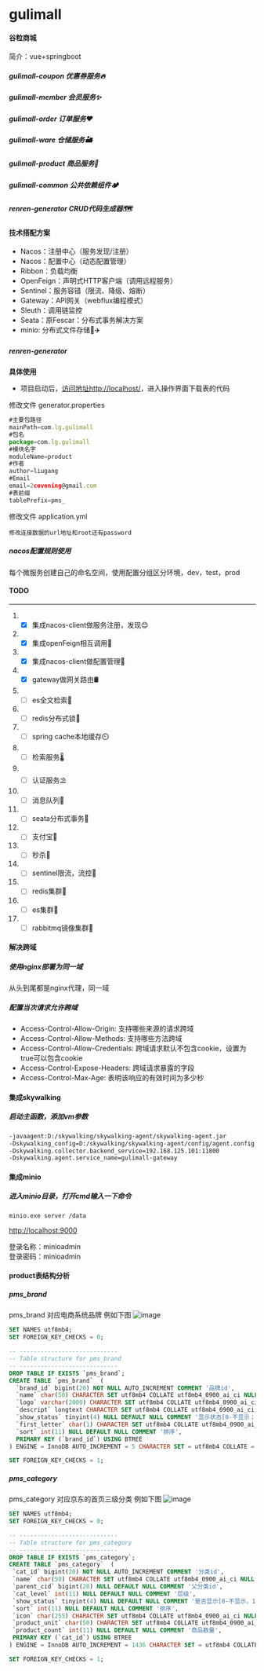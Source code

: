 # gulimall
#### 谷粒商城
简介：vue+springboot
##### gulimall-coupon 优惠券服务🔥
##### gulimall-member 会员服务✨
##### gulimall-order 订单服务❤️
##### gulimall-ware 仓储服务🏜️
##### gulimall-product 商品服务🌋
##### gulimall-common 公共依赖组件🏕️
##### renren-generator CRUD代码生成器🗺️

#### 技术搭配方案
* Nacos：注册中心（服务发现/注册）
* Nacos：配置中心（动态配置管理）
* Ribbon：负载均衡
* OpenFeign：声明式HTTP客户端（调用远程服务）
* Sentinel：服务容错（限流、降级、熔断）
* Gateway：API网关（webflux编程模式）
* Sleuth：调用链监控
* Seata：原Fescar：分布式事务解决方案
* minio: 分布式文件存储🚚✈️

##### renren-generator
**具体使用**
- 项目启动后，[访问地址http://localhost/](http://localhost/)，进入操作界面下载表的代码

修改文件 generator.properties
```js
#主要包路径
mainPath=com.lg.gulimall
#包名
package=com.lg.gulimall
#模块名字
moduleName=product
#作者
author=liugang
#Email
email=2cevening@gmail.com
#表前缀
tablePrefix=pms_
```
修改文件 application.yml
```aidl
修改连接数据的url地址和root还有password
```
##### nacos配置规则使用
每个微服务创建自己的命名空间，使用配置分组区分环境，dev，test，prod  


#### TODO
***
1. - [x] 集成nacos-client做服务注册，发现😊
2. - [x] 集成openFeign相互调用🦠
3. - [x] 集成nacos-client做配置管理🧫
4. - [x] gateway做网关路由🛢️
5. - [ ] es全文检索🧭
6. - [ ] redis分布式锁🎊
7. - [ ] spring cache本地缓存⏲️
8. - [ ] 检索服务🌡️
9. - [ ] 认证服务⛱️
10. - [ ] 消息队列🎐
11. - [ ] seata分布式事务🎀
12. - [ ] 支付宝🍹
13. - [ ] 秒杀💚
13. - [ ] sentinel限流，流控🌱
13. - [ ] redis集群🥗
13. - [ ] es集群🥬
13. - [ ] rabbitmq镜像集群🍺

#### 解决跨域
##### 使用nginx部署为同一域
从头到尾都是nginx代理，同一域
##### 配置当次请求允许跨域
* Access-Control-Allow-Origin: 支持哪些来源的请求跨域
* Access-Control-Allow-Methods: 支持哪些方法跨域
* Access-Control-Allow-Credentials: 跨域请求默认不包含cookie，设置为true可以包含cookie
* Access-Control-Expose-Headers: 跨域请求暴露的字段
* Access-Control-Max-Age: 表明该响应的有效时间为多少秒

#### 集成skywalking
##### 启动主函数，添加vm参数
```xml
-javaagent:D:/skywalking/skywalking-agent/skywalking-agent.jar
-Dskywalking_config=D:/skywalking/skywalking-agent/config/agent.config
-Dskywalking.collector.backend_service=192.168.125.101:11800
-Dskywalking.agent.service_name=gulimall-gateway
```

#### 集成minio
##### 进入minio目录，打开cmd输入一下命令
```shell
minio.exe server /data
```
<http://localhost:9000>

登录名称：minioadmin  
登录密码：minioadmin  

#### product表结构分析

##### pms_brand
pms_brand 对应电商系统品牌 例如下图
![image](https://github.com/cocodx/Java-doc/blob/master/images/Snipaste_2022-07-10_17-53-09.png)
```sql
SET NAMES utf8mb4;
SET FOREIGN_KEY_CHECKS = 0;

-- ----------------------------
-- Table structure for pms_brand
-- ----------------------------
DROP TABLE IF EXISTS `pms_brand`;
CREATE TABLE `pms_brand`  (
  `brand_id` bigint(20) NOT NULL AUTO_INCREMENT COMMENT '品牌id',
  `name` char(50) CHARACTER SET utf8mb4 COLLATE utf8mb4_0900_ai_ci NULL DEFAULT NULL COMMENT '品牌名',
  `logo` varchar(2000) CHARACTER SET utf8mb4 COLLATE utf8mb4_0900_ai_ci NULL DEFAULT NULL COMMENT '品牌logo地址http链接',
  `descript` longtext CHARACTER SET utf8mb4 COLLATE utf8mb4_0900_ai_ci NULL COMMENT '品牌介绍',
  `show_status` tinyint(4) NULL DEFAULT NULL COMMENT '显示状态[0-不显示；1-显示]',
  `first_letter` char(1) CHARACTER SET utf8mb4 COLLATE utf8mb4_0900_ai_ci NULL DEFAULT NULL COMMENT '检索首字母',
  `sort` int(11) NULL DEFAULT NULL COMMENT '排序',
  PRIMARY KEY (`brand_id`) USING BTREE
) ENGINE = InnoDB AUTO_INCREMENT = 5 CHARACTER SET = utf8mb4 COLLATE = utf8mb4_0900_ai_ci COMMENT = '品牌' ROW_FORMAT = Dynamic;

SET FOREIGN_KEY_CHECKS = 1;
```

##### pms_category
pms_category 对应京东的首页三级分类 例如下图
![image](https://github.com/cocodx/Java-doc/blob/master/images/Snipaste_2022-07-10_18-15-24.png)
```sql
SET NAMES utf8mb4;
SET FOREIGN_KEY_CHECKS = 0;

-- ----------------------------
-- Table structure for pms_category
-- ----------------------------
DROP TABLE IF EXISTS `pms_category`;
CREATE TABLE `pms_category`  (
 `cat_id` bigint(20) NOT NULL AUTO_INCREMENT COMMENT '分类id',
 `name` char(50) CHARACTER SET utf8mb4 COLLATE utf8mb4_0900_ai_ci NULL DEFAULT NULL COMMENT '分类名称',
 `parent_cid` bigint(20) NULL DEFAULT NULL COMMENT '父分类id',
 `cat_level` int(11) NULL DEFAULT NULL COMMENT '层级',
 `show_status` tinyint(4) NULL DEFAULT NULL COMMENT '是否显示[0-不显示，1显示]',
 `sort` int(11) NULL DEFAULT NULL COMMENT '排序',
 `icon` char(255) CHARACTER SET utf8mb4 COLLATE utf8mb4_0900_ai_ci NULL DEFAULT NULL COMMENT '图标地址',
 `product_unit` char(50) CHARACTER SET utf8mb4 COLLATE utf8mb4_0900_ai_ci NULL DEFAULT NULL COMMENT '计量单位',
 `product_count` int(11) NULL DEFAULT NULL COMMENT '商品数量',
 PRIMARY KEY (`cat_id`) USING BTREE
) ENGINE = InnoDB AUTO_INCREMENT = 1436 CHARACTER SET = utf8mb4 COLLATE = utf8mb4_0900_ai_ci COMMENT = '商品三级分类' ROW_FORMAT = Dynamic;

SET FOREIGN_KEY_CHECKS = 1;
```